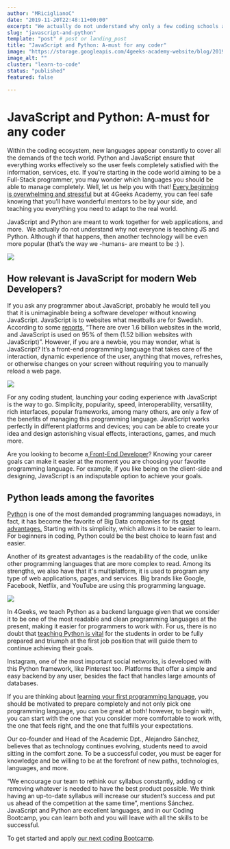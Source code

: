 ```yaml
---
author: "MRiciglianoC"
date: "2019-11-20T22:48:11+00:00"
excerpt: "We actually do not understand why only a few coding schools are teaching JS and Python combined into just one program."
slug: "javascript-and-python"
template: "post" # post or landing_post
title: "JavaScript and Python: A-must for any coder"
image: "https://storage.googleapis.com/4geeks-academy-website/blog/2019/11/JSandPython-768x552.jpg"
image_alt: ""
cluster: "learn-to-code"
status: "published"
featured: false

---
```


# **JavaScript and Python: A-must for any coder**


Within the coding ecosystem, new languages appear constantly to cover all the demands of the tech world. Python and JavaScript ensure that everything works effectively so the user feels completely satisfied with the information, services, etc. If you’re starting in the code world aiming to be a Full-Stack programmer, you may wonder which languages you should be able to manage completely. Well, let us help you with that! [Every beginning is overwhelming and stressful](/us/learn-to-code/feelings-learning-coding) but at 4Geeks Academy, you can feel safe knowing that you’ll have wonderful mentors to be by your side, and teaching you everything you need to adapt to the real world.

JavaScript and Python are meant to work together for web applications, and more.  We actually do not understand why not everyone is teaching JS and Python. Although if that happens, then another technology will be even more popular (that’s the way we -humans- are meant to be :) ). 

![](https://storage.googleapis.com/4geeks-academy-website/blog/2019/11/JSandPython-768x552.jpg)




## **How relevant is JavaScript for modern Web Developers?**


If you ask any programmer about JavaScript, probably he would tell you that it is unimaginable being a software developer without knowing JavaScript. JavaScript is to websites what meatballs are for Swedish. According to some [reports](https://medium.com/javascript-scene/how-popular-is-javascript-in-2019-823712f7c4b1), “There are over 1.6 billion websites in the world, and JavaScript is used on 95% of them (1.52 billion websites with JavaScript)”. However, if you are a newbie, you may wonder, what is JavaScript? It’s a front-end programming language that takes care of the interaction, dynamic experience of the user, anything that moves, refreshes, or otherwise changes on your screen without requiring you to manually reload a web page.

![](https://storage.googleapis.com/4geeks-academy-website/blog/2019/11/js2-300x153.jpg)

For any coding student, launching your coding experience with JavaScript is the way to go. Simplicity, popularity, speed, interoperability, versatility, rich interfaces, popular frameworks, among many others, are only a few of the benefits of managing this programming language. JavaScript works perfectly in different platforms and devices; you can be able to create your idea and design astonishing visual effects, interactions, games, and much more. 

Are you looking to become a[ Front-End Developer](https://www.techopedia.com/definition/29569/front-end-developer)? Knowing your career goals can make it easier at the moment you are choosing your favorite programming language. For example, if you like being on the client-side and designing, JavaScript is an indisputable option to achieve your goals. 


## **Python leads among the favorites**


[Python](https://hackernoon.com/could-pythons-popularity-outperform-javascript-in-the-next-five-years-abed4e307224) is one of the most demanded programming languages ​​nowadays, in fact, it has become the favorite of Big Data companies for its [great advantages.](https://skillcrush.com/2019/06/21/what-is-python/) Starting with its simplicity, which allows it to be easier to learn. For beginners in coding, Python could be the best choice to learn fast and easier. 

Another of its greatest advantages is the readability of the code, unlike other programming languages ​​that are more complex to read. Among its strengths, we also have that it's multiplatform, it is used to program any type of web applications, pages, and services. Big brands like Google, Facebook, Netflix, and YouTube are using this programming language.

![](https://storage.googleapis.com/4geeks-academy-website/blog/2019/11/js22-300x153.jpg)

In 4Geeks, we teach Python as a backend language given that we consider it to be one of the most readable and clean programming languages at the present, making it easier for programmers to work with. For us, there is no doubt that [teaching Python is vital](/us/coding-bootcamps/why-we-teach-python-4geeks) for the students in order to be fully prepared and triumph at the first job position that will guide them to continue achieving their goals. 

Instagram, one of the most important social networks, is developed with this Python framework, like Pinterest too. Platforms that offer a simple and easy backend by any user, besides the fact that handles large amounts of databases.

If you are thinking about [learning your first programming language](/us/coding-bootcamps/coding-bootcamp-syllabus-matters), you should be motivated to prepare completely and not only pick one programming language, you can be great at both! however, to begin with, you can start with the one that you consider more comfortable to work with, the one that feels right, and the one that fulfills your expectations. 

Our co-founder and Head of the Academic Dpt., Alejandro Sánchez, believes that as technology continues evolving, students need to avoid sitting in the comfort zone. To be a successful coder, you must be eager for knowledge and be willing to be at the forefront of new paths, technologies, languages, and more.

“We encourage our team to rethink our syllabus constantly, adding or removing whatever is needed to have the best product possible. We think having an up-to-date syllabus will increase our student’s success and put us ahead of the competition at the same time”, mentions Sánchez. JavaScript and Python are excellent languages, and in our Coding Bootcamp, you can learn both and you will leave with all the skills to be successful. 

To get started and apply [our next coding Bootcamp](/us/apply).

